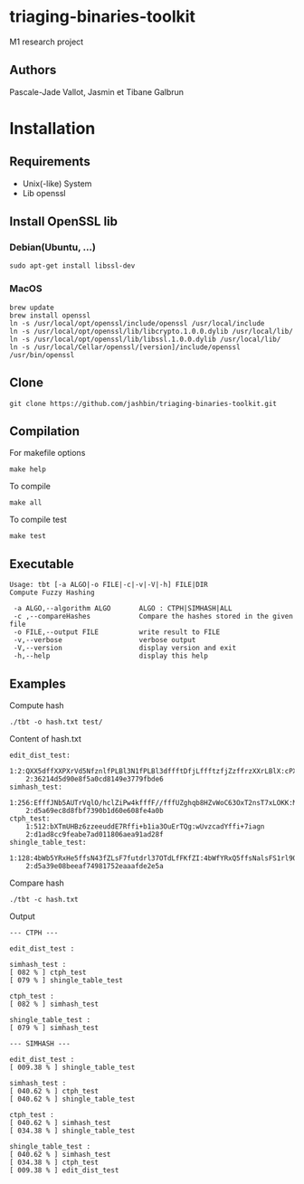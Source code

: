 # triaging-binaries-toolkit
M1 research project

## Authors
Pascale-Jade Vallot, Jasmin et Tibane Galbrun

# Installation

## Requirements
- Unix(-like) System
- Lib openssl

## Install OpenSSL lib

### Debian(Ubuntu, ...)
```shell
sudo apt-get install libssl-dev
```

### MacOS
```shell
brew update
brew install openssl
ln -s /usr/local/opt/openssl/include/openssl /usr/local/include
ln -s /usr/local/opt/openssl/lib/libcrypto.1.0.0.dylib /usr/local/lib/
ln -s /usr/local/opt/openssl/lib/libssl.1.0.0.dylib /usr/local/lib/
ln -s /usr/local/Cellar/openssl/[version]/include/openssl /usr/bin/openssl
```

## Clone
```shell
git clone https://github.com/jashbin/triaging-binaries-toolkit.git
```

## Compilation

For makefile options
```shell
make help
```

To compile
```shell
make all
```

To compile test
```shell
make test
```

## Executable
```
Usage: tbt [-a ALGO|-o FILE|-c|-v|-V|-h] FILE|DIR
Compute Fuzzy Hashing

 -a ALGO,--algorithm ALGO       ALGO : CTPH|SIMHASH|ALL
 -c ,--compareHashes            Compare the hashes stored in the given file
 -o FILE,--output FILE          write result to FILE
 -v,--verbose                   verbose output
 -V,--version                   display version and exit
 -h,--help                      display this help
```

## Examples
Compute hash
```shell
./tbt -o hash.txt test/
```

Content of hash.txt
```
edit_dist_test:
    1:2:QXX5dffXXPXrVd5NfznlfPLBl3N1fPLBl3dffftDfjLffftzfjZzffrzXXrLBlX:cPXv5Nx9Pv5Pv3fff7BJdNVbv9ff33jnTfZpTfffX3ZffHffLXRffXRff3vjdjX
	2:36214d5d90e8f5a0cd8149e3779fbde6
simhash_test:
	1:256:EfffJNb5AUTrVqlO/hclZiPw4kfffF//fffUZghqb8HZvWoC63OxT2nsT7xLOKK:MNmOay6ZidMhqb8HV4xTHdOlOU5
	2:d5a69ec8d8fbf7390b1d60e608fe4a0b
ctph_test:
	1:512:bXTmUHBz6zzeeuddE7Rffi+b1ia3OuErTQg:wUvzcadYffi+7iagn
	2:d1ad8cc9feabe7ad011806aea91ad28f
shingle_table_test:
	1:128:4bWb5YRxHe5ffsN43fZLsF7futdrl37OTdLfFKfZI:4bWfYRxQ5ffsNalsFS1rl9OTTfn
	2:d5a39e08beeaf74981752eaaafde2e5a
```

Compare hash
```shell
./tbt -c hash.txt 
```

Output
```
--- CTPH ---

edit_dist_test :

simhash_test :
[ 082 % ] ctph_test
[ 079 % ] shingle_table_test

ctph_test :
[ 082 % ] simhash_test

shingle_table_test :
[ 079 % ] simhash_test

--- SIMHASH ---

edit_dist_test :
[ 009.38 % ] shingle_table_test

simhash_test :
[ 040.62 % ] ctph_test
[ 040.62 % ] shingle_table_test

ctph_test :
[ 040.62 % ] simhash_test
[ 034.38 % ] shingle_table_test

shingle_table_test :
[ 040.62 % ] simhash_test
[ 034.38 % ] ctph_test
[ 009.38 % ] edit_dist_test
```